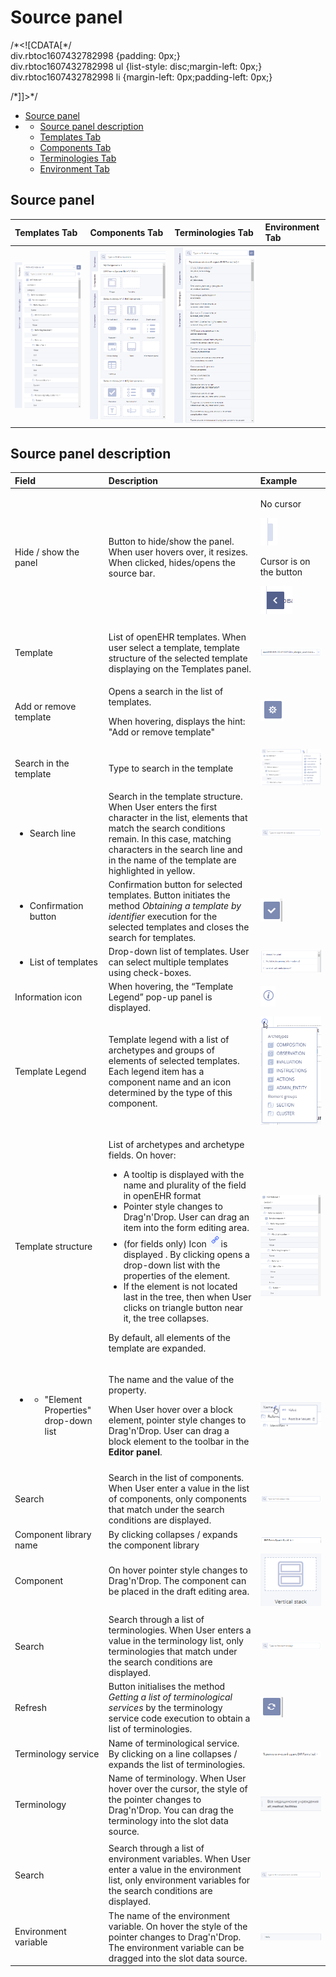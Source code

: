 # Source panel

/\*&lt;!\[CDATA\[\*/  
div.rbtoc1607432782998 {padding: 0px;}  
div.rbtoc1607432782998 ul {list-style: disc;margin-left: 0px;}  
div.rbtoc1607432782998 li {margin-left: 0px;padding-left: 0px;}  
  
/\*\]\]&gt;\*/

* [Source panel](ehr-forms-source-panel.md#Sourcepanel-Sourcepanel)
* * [Source panel description](ehr-forms-source-panel.md#Sourcepanel-Sourcepaneldescription)
  * [Templates Tab](ehr-forms-source-panel.md#Sourcepanel-TemplatesTab)
  * [Components Tab](ehr-forms-source-panel.md#Sourcepanel-ComponentsTab)
  * [Terminologies Tab](ehr-forms-source-panel.md#Sourcepanel-TerminologiesTab)
  * [Environment Tab](ehr-forms-source-panel.md#Sourcepanel-EnvironmentTab)

## Source panel <a id="Sourcepanel-Sourcepanel"></a>

| Templates Tab | Components Tab | Terminologies Tab | Environment Tab |
| :--- | :--- | :--- | :--- |
| ![](../../.gitbook/assets/34834487.png) | ![](../../.gitbook/assets/34834486.png) | ![](../../.gitbook/assets/34834490.png) |  |

## Source panel description <a id="Sourcepanel-Sourcepaneldescription"></a>

<table>
  <thead>
    <tr>
      <th style="text-align:left">Field</th>
      <th style="text-align:left">Description</th>
      <th style="text-align:left">Example</th>
    </tr>
  </thead>
  <tbody>
    <tr>
      <td style="text-align:left">Hide / show the panel</td>
      <td style="text-align:left">Button to hide/show the panel. When user hovers over, it resizes. When
        clicked, hides/opens the source bar.</td>
      <td style="text-align:left">
        <p>No cursor</p>
        <p>
          <img src="../../.gitbook/assets/34834352.png" alt/>
        </p>
        <p>Cursor is on the button</p>
        <p>
          <img src="../../.gitbook/assets/34834353.png" alt/>
        </p>
      </td>
    </tr>
    <tr>
      <td style="text-align:left"></td>
      <td style="text-align:left"></td>
      <td style="text-align:left"></td>
    </tr>
    <tr>
      <td style="text-align:left">Template</td>
      <td style="text-align:left">List of openEHR templates. When user select a template, template structure
        of the selected template displaying on the Templates panel.</td>
      <td style="text-align:left">
        <img src="../../.gitbook/assets/34834354.png" alt/>
      </td>
    </tr>
    <tr>
      <td style="text-align:left">Add or remove template</td>
      <td style="text-align:left">
        <p>Opens a search in the list of templates.</p>
        <p>When hovering, displays the hint: &quot;Add or remove template&quot;</p>
      </td>
      <td style="text-align:left">
        <img src="../../.gitbook/assets/34834355.png" alt/>
      </td>
    </tr>
    <tr>
      <td style="text-align:left">Search in the template</td>
      <td style="text-align:left">Type to search in the template</td>
      <td style="text-align:left">
        <img src="../../.gitbook/assets/34834463.png" alt/>
      </td>
    </tr>
    <tr>
      <td style="text-align:left">
        <ul>
          <li>Search line</li>
        </ul>
      </td>
      <td style="text-align:left">Search in the template structure. When User enters the first character
        in the list, elements that match the search conditions remain. In this
        case, matching characters in the search line and in the name of the template
        are highlighted in yellow.</td>
      <td style="text-align:left">
        <img src="../../.gitbook/assets/34834467.png" alt/>
      </td>
    </tr>
    <tr>
      <td style="text-align:left">
        <ul>
          <li>Confirmation button</li>
        </ul>
      </td>
      <td style="text-align:left">Confirmation button for selected templates. Button initiates the method <em>Obtaining a template by identifier</em> execution
        for the selected templates and closes the search for templates.</td>
      <td
      style="text-align:left">
        <img src="../../.gitbook/assets/34834358.png" alt/>
        </td>
    </tr>
    <tr>
      <td style="text-align:left">
        <ul>
          <li>List of templates</li>
        </ul>
      </td>
      <td style="text-align:left">Drop-down list of templates. User can select multiple templates using
        check-boxes.</td>
      <td style="text-align:left">
        <img src="../../.gitbook/assets/34834359.png" alt/>
      </td>
    </tr>
    <tr>
      <td style="text-align:left">Information icon</td>
      <td style="text-align:left">When hovering, the &#x201C;Template Legend&#x201D; pop-up panel is displayed.</td>
      <td
      style="text-align:left">
        <img src="../../.gitbook/assets/34834361.png" alt/>
        </td>
    </tr>
    <tr>
      <td style="text-align:left">Template Legend</td>
      <td style="text-align:left">Template legend with a list of archetypes and groups of elements of selected
        templates. Each legend item has a component name and an icon determined
        by the type of this component.</td>
      <td style="text-align:left">
        <img src="../../.gitbook/assets/34834478.png" alt/>
      </td>
    </tr>
    <tr>
      <td style="text-align:left">Template structure</td>
      <td style="text-align:left">
        <p>List of archetypes and archetype fields. On hover:</p>
        <ul>
          <li>A tooltip is displayed with the name and plurality of the field in openEHR
            format</li>
          <li>Pointer style changes to Drag&apos;n&apos;Drop. User can drag an item
            into the form editing area.</li>
          <li>(for fields only) Icon
            <img src="../../.gitbook/assets/34834363.png" alt/>is displayed . By clicking opens a drop-down list with the properties
            of the element.</li>
          <li>If the element is not located last in the tree, then when User clicks
            on triangle button near it, the tree collapses.</li>
        </ul>
        <p>By default, all elements of the template are expanded.</p>
      </td>
      <td style="text-align:left">
        <img src="../../.gitbook/assets/34834479.png" alt/>
      </td>
    </tr>
    <tr>
      <td style="text-align:left">
        <ul>
          <li>
            <ul>
              <li>&quot;Element Properties&quot; drop-down list</li>
            </ul>
          </li>
        </ul>
      </td>
      <td style="text-align:left">
        <p>The name and the value of the property.</p>
        <p>When User hover over a block element, pointer style changes to Drag&apos;n&apos;Drop.
          User can drag a block element to the toolbar in the <b>Editor panel</b>.</p>
      </td>
      <td style="text-align:left">
        <img src="../../.gitbook/assets/34834480.png" alt/>
      </td>
    </tr>
    <tr>
      <td style="text-align:left"></td>
      <td style="text-align:left"></td>
      <td style="text-align:left"></td>
    </tr>
    <tr>
      <td style="text-align:left">Search</td>
      <td style="text-align:left">Search in the list of components. When User enter a value in the list
        of components, only components that match under the search conditions are
        displayed.</td>
      <td style="text-align:left">
        <img src="../../.gitbook/assets/34834481.png" alt/>
      </td>
    </tr>
    <tr>
      <td style="text-align:left">Component library name</td>
      <td style="text-align:left">By clicking collapses / expands the component library</td>
      <td style="text-align:left">
        <img src="../../.gitbook/assets/34834367.png" alt/>
      </td>
    </tr>
    <tr>
      <td style="text-align:left">Component</td>
      <td style="text-align:left">On hover pointer style changes to Drag&apos;n&apos;Drop. The component
        can be placed in the draft editing area.</td>
      <td style="text-align:left">
        <img src="../../.gitbook/assets/34834482.png" alt/>
      </td>
    </tr>
    <tr>
      <td style="text-align:left"></td>
      <td style="text-align:left"></td>
      <td style="text-align:left"></td>
    </tr>
    <tr>
      <td style="text-align:left">Search</td>
      <td style="text-align:left">Search through a list of terminologies. When User enters a value in the
        terminology list, only terminologies that match under the search conditions
        are displayed.</td>
      <td style="text-align:left">
        <img src="../../.gitbook/assets/34834529.png" alt/>
      </td>
    </tr>
    <tr>
      <td style="text-align:left">Refresh</td>
      <td style="text-align:left">Button initialises the method <em>Getting a list of terminological services</em> by
        the terminology service code execution to obtain a list of terminologies.</td>
      <td
      style="text-align:left">
        <img src="../../.gitbook/assets/34834370.png" alt/>
        </td>
    </tr>
    <tr>
      <td style="text-align:left">Terminology service</td>
      <td style="text-align:left">Name of terminological service. By clicking on a line collapses / expands
        the list of terminologies.</td>
      <td style="text-align:left">
        <img src="../../.gitbook/assets/34834531.png" alt/>
      </td>
    </tr>
    <tr>
      <td style="text-align:left">Terminology</td>
      <td style="text-align:left">Name of terminology. When User hover over the cursor, the style of the
        pointer changes to Drag&apos;n&apos;Drop. You can drag the terminology
        into the slot data source.</td>
      <td style="text-align:left">
        <img src="../../.gitbook/assets/34834530.png" alt/>
      </td>
    </tr>
    <tr>
      <td style="text-align:left"></td>
      <td style="text-align:left"></td>
      <td style="text-align:left"></td>
    </tr>
    <tr>
      <td style="text-align:left">Search</td>
      <td style="text-align:left">Search through a list of environment variables. When User enter a value
        in the environment list, only environment variables for the search conditions
        are displayed.</td>
      <td style="text-align:left">
        <img src="../../.gitbook/assets/34834532.png" alt/>
      </td>
    </tr>
    <tr>
      <td style="text-align:left">Environment variable</td>
      <td style="text-align:left">The name of the environment variable. On hover the style of the pointer
        changes to Drag&apos;n&apos;Drop. The environment variable can be dragged
        into the slot data source.</td>
      <td style="text-align:left">
        <img src="../../.gitbook/assets/34834374.png" alt/>
      </td>
    </tr>
  </tbody>
</table>

